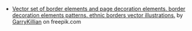 - [Vector set of border elements and page decoration elements. border decoration elements patterns. ethnic borders vector illustrations.](https://www.freepik.com/free-vector/vector-set-border-elements-page-decoration-elements-border-decoration-elements-patterns-ethnic-borders-vector-illustrations_1283441.htm) by [GarryKillian](https://www.freepik.com/author/garrykillian) on freepik.com